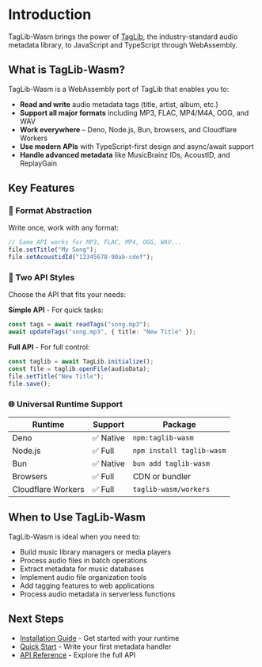 # Introduction

TagLib-Wasm brings the power of [TagLib](https://taglib.org/), the
industry-standard audio metadata library, to JavaScript and TypeScript through
WebAssembly.

## What is TagLib-Wasm?

TagLib-Wasm is a WebAssembly port of TagLib that enables you to:

- **Read and write** audio metadata tags (title, artist, album, etc.)
- **Support all major formats** including MP3, FLAC, MP4/M4A, OGG, and WAV
- **Work everywhere** – Deno, Node.js, Bun, browsers, and Cloudflare Workers
- **Use modern APIs** with TypeScript-first design and async/await support
- **Handle advanced metadata** like MusicBrainz IDs, AcoustID, and ReplayGain

## Key Features

### 🎯 Format Abstraction

Write once, work with any format:

```typescript
// Same API works for MP3, FLAC, MP4, OGG, WAV...
file.setTitle("My Song");
file.setAcoustidId("12345678-90ab-cdef");
```

### 🚀 Two API Styles

Choose the API that fits your needs:

**Simple API** - For quick tasks:

```typescript
const tags = await readTags("song.mp3");
await updateTags("song.mp3", { title: "New Title" });
```

**Full API** - For full control:

```typescript
const taglib = await TagLib.initialize();
const file = taglib.openFile(audioData);
file.setTitle("New Title");
file.save();
```

### 🌐 Universal Runtime Support

| Runtime            | Support   | Package                   |
| ------------------ | --------- | ------------------------- |
| Deno               | ✅ Native | `npm:taglib-wasm`         |
| Node.js            | ✅ Full   | `npm install taglib-wasm` |
| Bun                | ✅ Native | `bun add taglib-wasm`     |
| Browsers           | ✅ Full   | CDN or bundler            |
| Cloudflare Workers | ✅ Full   | `taglib-wasm/workers`     |

## When to Use TagLib-Wasm

TagLib-Wasm is ideal when you need to:

- Build music library managers or media players
- Process audio files in batch operations
- Extract metadata for music databases
- Implement audio file organization tools
- Add tagging features to web applications
- Process audio metadata in serverless functions

## Next Steps

- [Installation Guide](./installation.md) - Get started with your runtime
- [Quick Start](./quick-start.md) - Write your first metadata handler
- [API Reference](/API.md) - Explore the full API
